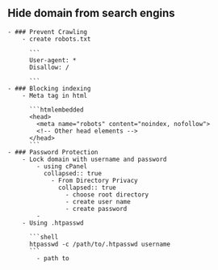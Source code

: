 ## Hide domain from search engins
	- ### Prevent Crawling
		- create robots.txt 
		  
		  ```
		  User-agent: *
		  Disallow: /
		  
		  ```
	- ### Blocking indexing
		- Meta tag in html
		  
		  ```htmlembedded
		  <head>
		    <meta name="robots" content="noindex, nofollow">
		    <!-- Other head elements -->
		  </head>
		  ```
	- ### Password Protection
		- Lock domain with username and password
			- using cPanel
			  collapsed:: true
				- From Directory Privacy
				  collapsed:: true
					- choose root directory
					- create user name
					- create password
			-
		- Using .htpasswd 
		  
		  ```shell
		  htpasswd -c /path/to/.htpasswd username
		  ```
			- path to